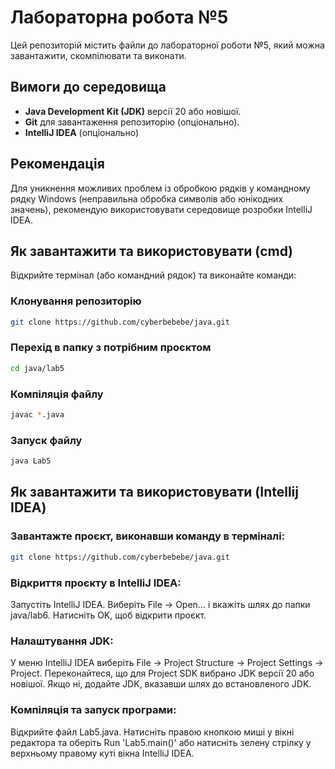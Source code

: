 # Лабораторна робота №5

Цей репозиторій містить файли до лабораторної роботи №5, який можна завантажити, скомпілювати та виконати.

## Вимоги до середовища

- **Java Development Kit (JDK)** версії 20 або новішої.
- **Git** для завантаження репозиторію (опціонально).
- **IntelliJ IDEA** (опціонально)

## Рекомендація

Для уникнення можливих проблем із обробкою рядків у командному рядку Windows (неправильна обробка символів або юнікодних значень), рекомендую використовувати середовище розробки IntelliJ IDEA.

## Як завантажити та використовувати (cmd)

Відкрийте термінал (або командний рядок) та виконайте команди:

### Клонування репозиторію

```bash
git clone https://github.com/cyberbebebe/java.git
```

### Перехід в папку з потрібним проєктом

```bash
cd java/lab5
```

### Компіляція файлу

```bash
javac *.java
```

### Запуск файлу

```bash
java Lab5
```

## Як завантажити та використовувати (Intellij IDEA)

### Завантажте проєкт, виконавши команду в терміналі:

```bash
git clone https://github.com/cyberbebebe/java.git
```

### Відкриття проєкту в IntelliJ IDEA:

Запустіть IntelliJ IDEA.
Виберіть File → Open... і вкажіть шлях до папки java/lab6.
Натисніть OK, щоб відкрити проєкт.

### Налаштування JDK:

У меню IntelliJ IDEA виберіть File → Project Structure → Project Settings → Project.
Переконайтеся, що для Project SDK вибрано JDK версії 20 або новішої. Якщо ні, додайте JDK, вказавши шлях до встановленого JDK.

### Компіляція та запуск програми:

Відкрийте файл Lab5.java.
Натисніть правою кнопкою миші у вікні редактора та оберіть Run 'Lab5.main()' або натисніть зелену стрілку у верхньому правому куті вікна IntelliJ IDEA.
